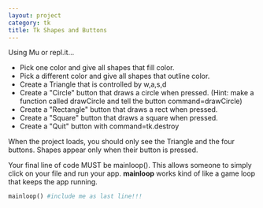 ```yaml
---
layout: project
category: tk
title: Tk Shapes and Buttons
---
```


Using Mu or repl.it...

- Pick one color and give all shapes that fill color.
- Pick a different color and give all shapes that outline color.
- Create a Triangle that is controlled by w,a,s,d
- Create a "Circle" button that draws a circle when pressed. (Hint: make a function called drawCircle and tell the button command=drawCircle)
- Create a "Rectangle" button that draws a rect when pressed.
- Create a "Square" button that draws a square when pressed.
- Create a "Quit" button with command=tk.destroy


When the project loads, you should only see the Triangle and the four buttons. Shapes appear only when their button is pressed.

Your final line of code MUST be mainloop(). This allows someone to simply click on your file and run your app. **mainloop** works kind of like a game loop that keeps the app running.
```python
mainloop() #include me as last line!!!
```

